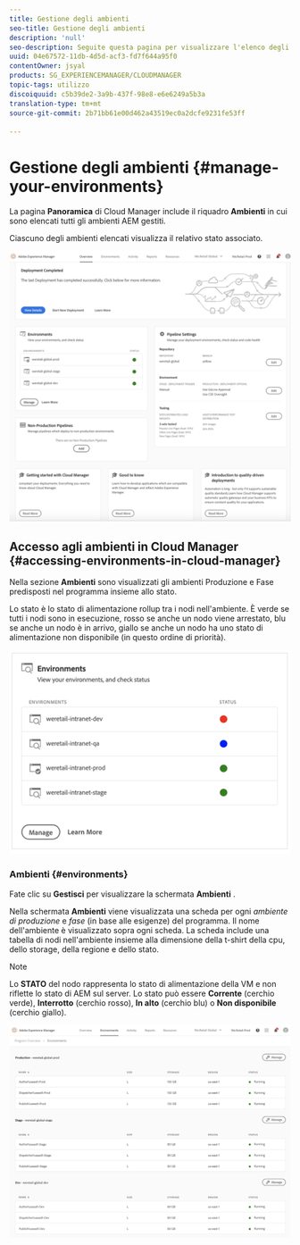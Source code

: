 ```yaml
---
title: Gestione degli ambienti
seo-title: Gestione degli ambienti
description: 'null'
seo-description: Seguite questa pagina per visualizzare l'elenco degli ambienti di produzione e non produzione utilizzati per configurare ed eseguire la pipeline CI/CD in Cloud Manager.
uuid: 04e67572-11db-4d5d-acf3-fd7f644a95f0
contentOwner: jsyal
products: SG_EXPERIENCEMANAGER/CLOUDMANAGER
topic-tags: utilizzo
discoiquuid: c5b39de2-3a9b-437f-98e8-e6e6249a5b3a
translation-type: tm+mt
source-git-commit: 2b71bb61e00d462a43519ec0a2dcfe9231fe53ff

---
```



# Gestione degli ambienti {#manage-your-environments}

La pagina **Panoramica** di Cloud Manager include il riquadro **Ambienti** in cui sono elencati tutti gli ambienti AEM gestiti.

Ciascuno degli ambienti elencati visualizza il relativo stato associato.

![](assets/Manage_Environments1.png)

## Accesso agli ambienti in Cloud Manager {#accessing-environments-in-cloud-manager}

Nella sezione **Ambienti** sono visualizzati gli ambienti Produzione e Fase predisposti nel programma insieme allo stato.

Lo stato è lo stato di alimentazione rollup tra i nodi nell'ambiente. È verde se tutti i nodi sono in esecuzione, rosso se anche un nodo viene arrestato, blu se anche un nodo è in arrivo, giallo se anche un nodo ha uno stato di alimentazione non disponibile (in questo ordine di priorità).

![](assets/manage_environments-screen2.png)

### Ambienti {#environments}

Fate clic su **Gestisci** per visualizzare la schermata **Ambienti** .

Nella schermata **Ambienti** viene visualizzata una scheda per ogni *ambiente di produzione* e *fase* (in base alle esigenze) del programma. Il nome dell'ambiente è visualizzato sopra ogni scheda. La scheda include una tabella di nodi nell'ambiente insieme alla dimensione della t-shirt della cpu, dello storage, della regione e dello stato.

>[!NOTE]
>
>Lo **STATO** del nodo rappresenta lo stato di alimentazione della VM e non riflette lo stato di AEM sul server. Lo stato può essere **Corrente** (cerchio verde), **Interrotto** (cerchio rosso), **In alto** (cerchio blu) o **Non disponibile** (cerchio giallo).

![](assets/Manage_Environments2.png)
